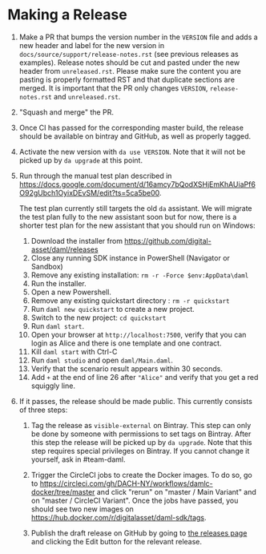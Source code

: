 # Making a Release

1. Make a PR that bumps the version number in the `VERSION`
   file and adds a new header and label for the new version in
   `docs/source/support/release-notes.rst` (see previous releases as examples).
   Release notes should be cut and pasted under the new header from `unreleased.rst`.
   Please make sure the content you are pasting is properly formatted RST and that duplicate sections are merged.
   It is important that the PR only changes `VERSION`, `release-notes.rst` and `unreleased.rst`.
1. "Squash and merge" the PR.
1. Once CI has passed for the corresponding master build, the release should be
   available on bintray and GitHub, as well as properly tagged.
1. Activate the new version with `da use VERSION`. Note that it will
   not be picked up by `da upgrade` at this point.
1. Run through the manual test plan described in https://docs.google.com/document/d/16amcy7bQodXSHjEmKhAUiaPf6O92gUbch1OyixDEvSM/edit?ts=5ca5be00.

   The test plan currently still targets the old `da` assistant. We
   will migrate the test plan fully to the new assistant soon but for
   now, there is a shorter test plan for the new assistant that
   you should run on Windows:

   1. Download the installer from https://github.com/digital-asset/daml/releases
   1. Close any running SDK instance in PowerShell (Navigator or Sandbox)
   1. Remove any existing installation: `rm -r -Force $env:AppData\daml`
   1. Run the installer.
   1. Open a new Powershell.
   1. Remove any existing quickstart directory : `rm -r quickstart` 
   1. Run `daml new quickstart` to create a new project.
   1. Switch to the new project: `cd quickstart`
   1. Run `daml start`.
   1. Open your browser at `http://localhost:7500`, verify that you
      can login as Alice and there is one template and one contract.
   1. Kill `daml start` with Ctrl-C
   1. Run `daml studio` and open `daml/Main.daml`.
   1. Verify that the scenario result appears within 30 seconds.
   1. Add `+` at the end of line 26 after `"Alice"` and verify that you get a red squiggly line.

1. If it passes, the release should be made public. This currently
   consists of three steps:

   1. Tag the release as `visible-external` on Bintray. This step can
      only be done by someone with permissions to set tags on Bintray.
      After this step the release will be picked up by `da
      upgrade`. Note that this step requires special privileges on
      Bintray. If you cannot change it yourself, ask in #team-daml.

   1. Trigger the CircleCI jobs to create the Docker images. To do so,
      go to
      https://circleci.com/gh/DACH-NY/workflows/damlc-docker/tree/master
      and click "rerun" on "master / Main Variant" and on "master / CircleCI Variant".
      Once the jobs have passed, you should see two new images on https://hub.docker.com/r/digitalasset/daml-sdk/tags.

   1. Publish the draft release on GitHub by going to [the releases
      page](https://github.com/digital-asset/daml/releases) and clicking the
      Edit button for the relevant release.
